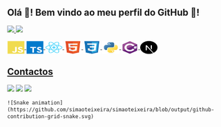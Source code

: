 ## Olá 👋! Bem vindo ao meu perfil do GitHub 🎉!
 
<div>
    <a href="https://github.com/simaoteixeira">
    <img height="180em" src="https://github-readme-stats.vercel.app/api?username=simaoteixeira&show_icons=true&theme=tokyonight&include_all_commits=true&count_private=true&hide_border=true"/>
    <img height="180em" src="https://github-readme-stats.vercel.app/api/top-langs/?username=simaoteixeira&layout=compact&langs_count=7&theme=tokyonight&hide_border=true"/>
</div>
  <div style="display: inline_block"><br>
    <img align="center" alt="Simao-Js" height="30" width="40" src="https://raw.githubusercontent.com/devicons/devicon/master/icons/javascript/javascript-plain.svg">
    <img align="center" alt="Simao-Ts" height="30" width="40" src="https://raw.githubusercontent.com/devicons/devicon/master/icons/typescript/typescript-plain.svg">
    <img align="center" alt="Simao-React" height="30" width="40" src="https://raw.githubusercontent.com/devicons/devicon/master/icons/react/react-original.svg">
    <img align="center" alt="Simao-HTML" height="30" width="40" src="https://raw.githubusercontent.com/devicons/devicon/master/icons/html5/html5-original.svg">
    <img align="center" alt="Simao-CSS" height="30" width="40" src="https://raw.githubusercontent.com/devicons/devicon/master/icons/css3/css3-original.svg">
    <img align="center" alt="Simao-Python" height="30" width="40" src="https://raw.githubusercontent.com/devicons/devicon/master/icons/python/python-original.svg">
    <img align="center" alt="Simao-Csharp" height="30" width="40" src="https://raw.githubusercontent.com/devicons/devicon/master/icons/csharp/csharp-original.svg">
    <img align="center" alt="Simao-NextJs" height="30" width="40" src="https://raw.githubusercontent.com/devicons/devicon/master/icons/nextjs/nextjs-original.svg">
  </div>
    
  <h2>Contactos</h2>
   
  <div> 
    <a href="https://instagram.com/simao_3456" target="_blank"><img src="https://img.shields.io/badge/-Instagram-%23E4405F?style=for-the-badge&logo=instagram&logoColor=white" target="_blank"></a>
    <a href = "mailto:simaotexeira15@gmail.com"><img src="https://img.shields.io/badge/-Gmail-%23333?style=for-the-badge&logo=gmail&logoColor=white" target="_blank"></a>
    <a href="https://www.linkedin.com/in/simao3456/" target="_blank"><img src="https://img.shields.io/badge/-LinkedIn-%230077B5?style=for-the-badge&logo=linkedin&logoColor=white" target="_blank"></a> 
  
    ![Snake animation](https://github.com/simaoteixeira/simaoteixeira/blob/output/github-contribution-grid-snake.svg)
   
  </div>

